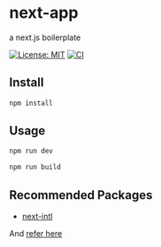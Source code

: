 # next-app

a next.js boilerplate

[![License: MIT](https://img.shields.io/github/license/donniean/next-app)](https://github.com/donniean/next-app/blob/master/LICENSE) [![CI](https://github.com/donniean/next-app/actions/workflows/ci.yml/badge.svg)](https://github.com/donniean/next-app/actions/workflows/ci.yml)

## Install

```sh
npm install
```

## Usage

```sh
npm run dev
```

```sh
npm run build
```

## Recommended Packages

- [next-intl](https://github.com/amannn/next-intl)

And [refer here](https://github.com/donniean/react-app#recommended-packages)

